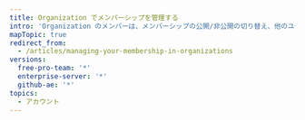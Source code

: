 ```yaml
---
title: Organization でメンバーシップを管理する
intro: 'Organization のメンバーは、メンバーシップの公開/非公開の切り替え、他のユーザのロールの閲覧、Organization からの自身の削除を行うことができます。'
mapTopic: true
redirect_from:
  - /articles/managing-your-membership-in-organizations
versions:
  free-pro-team: '*'
  enterprise-server: '*'
  github-ae: '*'
topics:
  - アカウント
---
```



